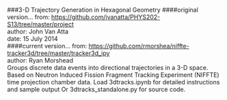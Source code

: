 ###3-D Trajectory Generation in Hexagonal Geometry
####original version...
from: https://github.com/jvanatta/PHYS202-S13/tree/master/project  
author: John Van Atta  
date: 15 July 2014  
####current version...
from: https://github.com/rmorshea/niffte-tracker3d/tree/master/tracker3d_ipy  
author: Ryan Morshead  
Groups discrete data events into directional trajectories in a 3-D space.
Based on  Neutron Induced Fission Fragment Tracking Experiment (NIFFTE)
time projection chamber data. Load 3dtracks.ipynb for detailed instructions and sample output
Or 3dtracks_standalone.py for source code.
